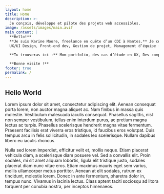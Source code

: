 ```yaml
---
layout: home
title: Home
description: >-
  Je conçois, développe et pilote des projets web accessibles.
image: /assets/images/main.avif
main_content: |
  **Hello!**
  **Je suis Karine Moore, freelance en quête d’un CDI à Nantes.** Je conçois, développe et pilote des projets web accessibles.  
  UX/UI Design, Front-end dev, Gestion de projet, Management d’équipe : **je navigue entre toutes ces casquettes avec le rêve fou d’un jour pouvoir exercer toutes mes compétences pour une seule structure.**

  **Tu trouveras ici :** Mon portfolio, des cas d’étude en UX, Des composants (accessibles en plus), des articles sur ce qui me passionne : accessibilité numérique, design utile, vie de freelance, neuroatypie et autres réflexions en chemin.

  **Bonne visite !**
footer: true
permalink: /
---
```

## Hello World

Lorem ipsum dolor sit amet, consectetur adipiscing elit. Aenean consequat porta lorem, non auctor magna aliquet ac. Nam finibus in massa quis molestie. Vestibulum malesuada iaculis consequat. Phasellus sagittis, nisl non semper vestibulum, tellus enim interdum purus, ac pretium magna lectus ac turpis. Phasellus scelerisque hendrerit magna vitae fermentum. Praesent facilisis erat viverra eros tristique, id faucibus eros volutpat. Duis tempus arcu in felis sollicitudin, in sodales leo scelerisque. Nullam dapibus libero eu iaculis rhoncus.

Nulla sed lorem imperdiet, efficitur velit et, mollis neque. Etiam placerat vehicula diam, a scelerisque diam posuere vel. Sed a convallis elit. Proin sodales, mi sit amet aliquam lobortis, ligula elit tristique justo, sodales placerat diam nunc vitae eros. Etiam maximus mauris eget sem varius, mollis ullamcorper metus porttitor. Aenean at elit sodales, rutrum ex tincidunt, molestie lorem. Donec in ante fermentum, pharetra dolor in, tempus nunc. Vivamus in lacinia lectus. Class aptent taciti sociosqu ad litora torquent per conubia nostra, per inceptos himenaeos.
